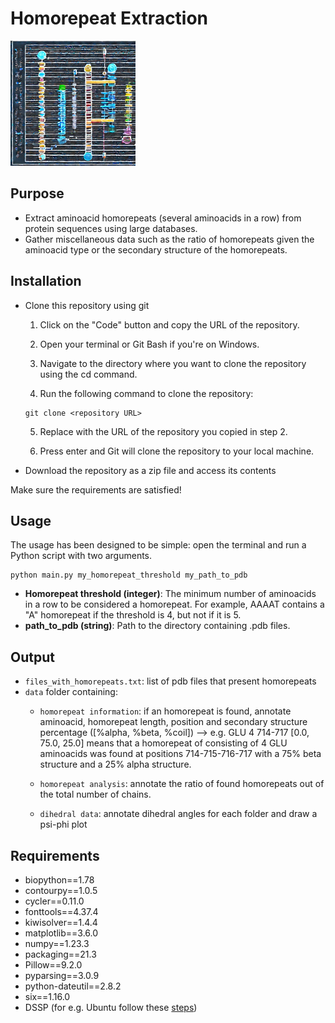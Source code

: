 # Homorepeat Extraction

<img src="homorepeats.jpeg" width="200" height="200" />


## Purpose
- Extract aminoacid homorepeats (several aminoacids in a row) from protein sequences using large databases. 
- Gather miscellaneous data such as the ratio of homorepeats given the aminoacid type or the secondary structure of the homorepeats. 

## Installation
- Clone this repository using git
	1. Click on the "Code" button and copy the URL of the repository.

	2. Open your terminal or Git Bash if you're on Windows.

	3. Navigate to the directory where you want to clone the repository using the cd command.

	4. Run the following command to clone the repository:

	```console
	git clone <repository URL>
	```

	5. Replace <repository URL> with the URL of the repository you copied in step 2.

	6. Press enter and Git will clone the repository to your local machine.
- Download the repository as a zip file and access its contents

Make sure the requirements are satisfied!

## Usage

The usage has been designed to be simple: open the terminal and run a Python script with two arguments.


```console
python main.py my_homorepeat_threshold my_path_to_pdb
```

- **Homorepeat threshold (integer)**: The minimum number of aminoacids in a row to be considered a homorepeat. For example, AAAAT contains a "A" homorepeat if the threshold is 4, but not if it is 5.
- **path_to_pdb (string)**: Path to the directory containing .pdb files.


## Output

- `files_with_homorepeats.txt`: list of pdb files that present homorepeats 
- `data` folder containing:
	- `homorepeat information`: if an homorepeat is found, annotate aminoacid, homorepeat length, position and secondary structure percentage ([%alpha, %beta, %coil]) --> e.g. GLU 4 714-717 [0.0, 75.0, 25.0] means that a homorepeat of consisting of 4 GLU aminoacids was found at positions 714-715-716-717 with a 75% beta structure and a 25% alpha structure.
	
	- `homorepeat analysis`:  annotate the ratio of found homorepeats out of the total number of chains. 
	- `dihedral data`: annotate dihedral angles for each folder and draw a psi-phi plot


## Requirements
- biopython==1.78
- contourpy==1.0.5
- cycler==0.11.0
- fonttools==4.37.4
- kiwisolver==1.4.4
- matplotlib==3.6.0
- numpy==1.23.3
- packaging==21.3
- Pillow==9.2.0
- pyparsing==3.0.9
- python-dateutil==2.8.2
- six==1.16.0
- DSSP (for e.g. Ubuntu follow these [steps](https://zoomadmin.com/HowToInstall/UbuntuPackage/dssp))

